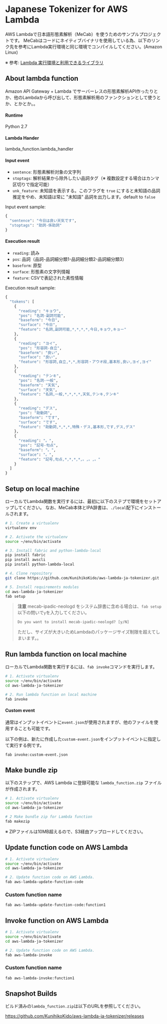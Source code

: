 # Japanese Tokenizer for AWS Lambda
AWS Lambdaで日本語形態素解析（MeCab）を使うためのサンプルプロジェクトです。
MeCabはコードにネイティブバイナリを使用している為、以下のリンク先を参考にLambda実行環境と同じ環境でコンパイルしてください。(Amazon Linux)

※ 参考: [Lambda 実行環境と利用できるライブラリ](http://docs.aws.amazon.com/ja_jp/lambda/latest/dg/current-supported-versions.html)

## About lambda function
Amazon API Gateway + Lambda でサーバーレスの形態素解析API作ったりとか、他のLambdaから呼び出して、形態素解析用のファンクションとして使うとか、とかとか。。

#### Runtime
Python 2.7

#### Lambda Hander
lambda_function.lambda_handler

#### Input event

* ``sentence``: 形態素解析対象の文字列
* ``stoptags``: 解析結果から除外したい品詞タグ（※ 複数設定する場合はカンマ区切りで指定可能）
* ``unk_feature``: 未知語を表示する。このフラグを ``true`` にすると未知語の品詞推定をやめ、未知語は常に "未知語" 品詞を出力します。default to ``false``

Input event sample:
```python
{
  "sentence": "今日は良い天気です",
  "stoptags": "助詞-係助詞"
}
```

#### Execution result

* ``reading``: 読み
* ``pos``: 品詞（品詞-品詞細分類1-品詞細分類2-品詞細分類3）
* ``baseform``: 原型
* ``surface``: 形態素の文字列情報
* ``feature``:  CSVで表記された素性情報

Execution result sample:
```python
{
  "tokens": [
    {
      "reading": "キョウ",
      "pos": "名詞-副詞可能",
      "baseform": "今日",
      "surface": "今日",
      "feature": "名詞,副詞可能,*,*,*,*,今日,キョウ,キョー"
    },
    {
      "reading": "ヨイ",
      "pos": "形容詞-自立",
      "baseform": "良い",
      "surface": "良い",
      "feature": "形容詞,自立,*,*,形容詞・アウオ段,基本形,良い,ヨイ,ヨイ"
    },
    {
      "reading": "テンキ",
      "pos": "名詞-一般",
      "baseform": "天気",
      "surface": "天気",
      "feature": "名詞,一般,*,*,*,*,天気,テンキ,テンキ"
    },
    {
      "reading": "デス",
      "pos": "助動詞",
      "baseform": "です",
      "surface": "です",
      "feature": "助動詞,*,*,*,特殊・デス,基本形,です,デス,デス"
    },
    {
      "reading": "。",
      "pos": "記号-句点",
      "baseform": "。",
      "surface": "。",
      "feature": "記号,句点,*,*,*,*,。,。,。"
    }
  ]
}
```

## Setup on local machine
ローカルでLambda関数を実行するには、最初に以下のステプで環境をセットアップしてください。
なお、MeCab本体とIPA辞書は、``./local``配下にインストールされます。

```bash
# 1. Create a virtualenv
virtualenv env

# 2. Activate the virtualenv
source ~/env/bin/activate

# 3. Install fabric and python-lambda-local
pip install fabric
pip install awscli
pip install python-lambda-local

# 4. Clone repository
git clone https://github.com/KunihikoKido/aws-lambda-ja-tokenizer.git

# 5. Install requirements modules
cd aws-lambda-ja-tokenizer
fab setup
```

> **注意**
> mecab-ipadic-neologd をシステム辞書に含める場合は、``fab setup`` 以下の問いで``y``を入力してください。
>
> ``Do you want to install mecab-ipadic-neologd? [y/N] ``
>
> ただし、サイズが大きいためLambdaのパッケージサイズ制限を超えてしまいます。。


## Run lambda function on local machine
ローカルでLambda関数を実行するには、``fab invoke``コマンドを実行します。

```bash
# 1. Activate virtualenv
source ~/env/bin/activate
cd aws-lambda-ja-tokenizer

# 2. Run lambda function on local machine
fab invoke
```

#### Custom event
通常はインプットイベントに``event.json``が使用されますが、他のファイルを使用することも可能です。

以下の例は、新たに作成した``custom-event.json``をインプットイベントに指定して実行する例です。

```bash
fab invoke:custom-event.json
```


## Make bundle zip
以下のステップで、AWS Lambda に登録可能な ``lambda_function.zip`` ファイルが作成されます。

```bash
# 1. Activate virtualenv
source ~/env/bin/activate
cd aws-lambda-ja-tokenizer

# 2 Make bundle zip for Lambda function
fab makezip
```
※ ZIPファイルは10MB超えるので、S3経由アップロードしてください。

## Update function code on AWS Lambda

```bash
# 1. Activate virtualenv
source ~/env/bin/activate
cd aws-lambda-ja-tokenizer

# 2. Update function code on AWS Lambda.
fab aws-lambda-update-function-code
```

### Custom function name

```bash
fab aws-lambda-update-function-code:function1
```

## Invoke function on AWS Lambda

```bash
# 1. Activate virtualenv
source ~/env/bin/activate
cd aws-lambda-ja-tokenizer

# 2. Update function code on AWS Lambda.
fab aws-lambda-invoke
```

### Custom function name

```bash
fab aws-lambda-invoke:function1
```

## Snapshot Builds
ビルド済みの``lambda_function.zip``は以下のURLを参照してください。

https://github.com/KunihikoKido/aws-lambda-ja-tokenizer/releases
